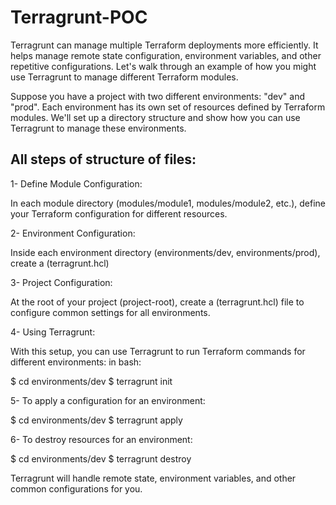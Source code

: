 # Terragrunt-POC

Terragrunt can manage multiple Terraform deployments more efficiently. It helps manage remote state configuration, environment variables, and other repetitive configurations. Let's walk through an example of how you might use Terragrunt to manage different Terraform modules.

Suppose you have a project with two different environments: "dev" and "prod". Each environment has its own set of resources defined by Terraform modules. We'll set up a directory structure and show how you can use Terragrunt to manage these environments.


## All steps of structure of files:

1- Define Module Configuration:

  In each module directory (modules/module1, modules/module2, etc.), define your Terraform configuration for different resources.

2- Environment Configuration:

  Inside each environment directory (environments/dev, environments/prod), create a (terragrunt.hcl)

3- Project Configuration:

  At the root of your project (project-root), create a (terragrunt.hcl) file to configure common settings for all environments.

4- Using Terragrunt:

  With this setup, you can use Terragrunt to run Terraform commands for different environments:
  in bash:

  $ cd environments/dev
  $ terragrunt init

5- To apply a configuration for an environment:

  $ cd environments/dev
  $ terragrunt apply

6- To destroy resources for an environment:

  $ cd environments/dev
  $ terragrunt destroy


Terragrunt will handle remote state, environment variables, and other common configurations for you.



